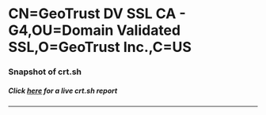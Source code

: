 # CN=GeoTrust DV SSL CA - G4,OU=Domain Validated SSL,O=GeoTrust Inc.,C=US
### Snapshot of crt.sh
##### Click [here](https://crt.sh/?serial=1F4F) for a live crt.sh report

---
